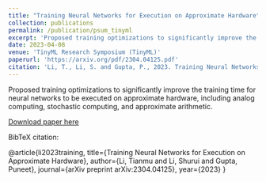 ```yaml
---
title: "Training Neural Networks for Execution on Approximate Hardware"
collection: publications
permalink: /publication/psum_tinyml
excerpt: 'Proposed training optimizations to significantly improve the training time for neural networks to be executed on approximate hardware, including analog computing, stochastic computing, and approximate arithmetic.'
date: 2023-04-08
venue: 'TinyML Research Symposium (TinyML)'
paperurl: 'https://arxiv.org/pdf/2304.04125.pdf'
citation: 'Li, T., Li, S. and Gupta, P., 2023. Training Neural Networks for Execution on Approximate Hardware. arXiv preprint arXiv:2304.04125.'
---
```

Proposed training optimizations to significantly improve the training time for neural networks to be executed on approximate hardware, including analog computing, stochastic computing, and approximate arithmetic.

[Download paper here](https://arxiv.org/pdf/2304.04125.pdf)

BibTeX citation: 

@article{li2023training,
  title={Training Neural Networks for Execution on Approximate Hardware},
  author={Li, Tianmu and Li, Shurui and Gupta, Puneet},
  journal={arXiv preprint arXiv:2304.04125},
  year={2023}
}